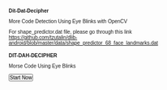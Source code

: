 <head>
    <style type="text/css">
         * {
  margin: 0;
  padding: 0;
  box-sizing: border-box;
  font-family: "Abel", sans-serif;
  font-size: 10px;
  scroll-behavior: smooth;
}
.wrapper {
  width: auto;
  height: 100vh;

  background-image: linear-gradient( rgba(0, 0, 0, 0.5), rgba(0, 0, 0, 0.5)), url("https://wallpapercave.com/wp/wp5048659.png");
  background-position: center;
  background-size: cover;
  background-repeat: no-repeat;
  backdrop-filter: opacity(80%);
}
.Container {
  width: 100%;
  height: 100%;
  display: flex;
  justify-content: center;
  align-items: center;
}
.header {
  text-align: center;
}
.header h1 {
  font-family: "Raleway", sans-serif;
  font-size: 8rem;
  font-weight: 600;
  letter-spacing: 0.2rem;
  color: white;
  padding: 10% 20px 8px;
}
.header p {
  font-family: "Raleway", sans-serif;
  font-size: 3rem;
  font-weight: 600;
  letter-spacing: 0.2rem;
  color: white;
  padding: 10px 15px;
}
button {
  font-size: 1.5rem;
  font-weight: 600;
  letter-spacing: 0.15rem;
  color: black;
  background-color: #fff200;
  padding: 20px 30px;
  margin: 50px 5px 0;
  border: none;
  cursor: pointer;
}

   </style>
</head>

# Dit-Dat-Decipher
More Code Detection Using Eye Blinks with OpenCV



For shape_predictor.dat file, please go through this link <br>
https://github.com/tzutalin/dlib-android/blob/master/data/shape_predictor_68_face_landmarks.dat




<div class="wrapper">
    <div class="Container">
        <div class="header">
            <h1> DIT-DAH-DECIPHER </h1>
            <p> Morse Code Using Eye Blinks </p>
            <button type="button" onclick="window.location.href='./morse';">Start Now</button>
        </div>
    </div>
</div>

